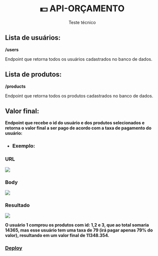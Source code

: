 <h1 align="center">💵 API-ORÇAMENTO </h1>
<p align="center">Teste técnico</p>

<h2>Lista de usuários:</h2>
<strong> /users </strong>
<p>Endpoint que retorna todos os usuários cadastrados no banco de dados.</p>

<h2>Lista de produtos:</h2>
<strong> /products </strong>
<p> Endpoint que retorna todos os produtos cadastrados no banco de dados.</p>

<h2>Valor final:</h2>
<strong>
<p> Endpoint que recebe o id do usuário e dos produtos selecionados e retorna o valor final a ser pago de acordo com a taxa de pagamento do usuário:</p>

<ul>
  <li>
    <h3>Exemplo:</h3>
   </li>
</ul>

<h3>URL</h3>
<img src= "https://user-images.githubusercontent.com/102433664/218233148-976def25-9ef4-4830-a1e5-81ee68748d61.png" />

<h3>Body</h3>
<img src="https://user-images.githubusercontent.com/102433664/218231416-4003ae6a-2b5a-476d-8642-f52454be83be.png" />

<h3>Resultado</h3>
<img src="https://user-images.githubusercontent.com/102433664/218231818-9c72c2e7-1a9c-4142-ac81-46e456cb94ff.png" />


<p> O usuário <strong>1</strong> comprou os produtos com <strong>id: 1,2 e 3</strong>, que ao total <strong>somaria 14365</strong>,
mas esse usuário tem uma <strong>taxa de 79</strong> (irá pagar apenas 79% do valor), <strong>resultando em um valor final de 11348.354.</strong> </p>

### [Deploy](https://api-orcamento.onrender.com/)
